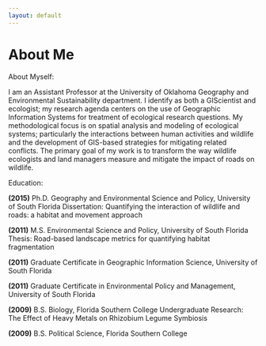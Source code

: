```yaml
---
layout: default
---
```

# About Me

About Myself:

I am an Assistant Professor at the University of Oklahoma Geography and Environmental Sustainability department. I identify as both a GIScientist and ecologist; my research agenda centers on the use of Geographic Information Systems for treatment of ecological research questions. My methodological focus is on spatial analysis and modeling of ecological systems; particularly the interactions between human activities and wildlife and the development of GIS-based strategies for mitigating related conflicts. The primary goal of my work is to transform the way wildlife ecologists and land managers measure and mitigate the impact of roads on wildlife.

Education:

**(2015)** Ph.D. Geography and Environmental Science and Policy, University of South Florida
Dissertation: Quantifying the interaction of wildlife and roads: a habitat and movement approach

**(2011)** M.S. Environmental Science and Policy, University of South Florida
Thesis: Road-based landscape metrics for quantifying habitat fragmentation

**(2011)** Graduate Certificate in Geographic Information Science, University of South Florida

**(2011)** Graduate Certificate in Environmental Policy and Management, University of South Florida

**(2009)** B.S. Biology, Florida Southern College
Undergraduate Research: The Effect of Heavy Metals on Rhizobium Legume Symbiosis

**(2009)** B.S. Political Science, Florida Southern College
